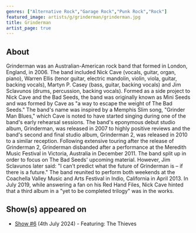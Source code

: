 ```yaml
---
genres: ["Alternative Rock","Garage Rock","Punk Rock","Rock"]
featured_image: artists/g/grinderman/grinderman.jpg
title: Grinderman
artist_page: true
---
```

## About

Grinderman was an Australian-American rock band that formed in London, England, in 2006. The band included Nick Cave (vocals, guitar, organ, piano), Warren Ellis (tenor guitar, electric mandolin, violin, viola, guitar, backing vocals), Martyn P. Casey (bass, guitar, backing vocals) and Jim Sclavunos (drums, percussion, backing vocals).
Formed as a side project to Nick Cave and the Bad Seeds, the band was originally known as Mini Seeds and was formed by Cave as "a way to escape the weight of The Bad Seeds." The band's name was inspired by a Memphis Slim song, "Grinder Man Blues," which Cave is noted to have started singing during one of the band's early rehearsal sessions. The band's eponymous debut studio album, Grinderman, was released in 2007 to highly positive reviews and the band's second and final studio album, Grinderman 2, was released in 2010 to a similar reception.
Following extensive touring after the release of Grinderman 2, Grinderman disbanded after a performance at the Meredith Music Festival in Victoria, Australia in December 2011. The band split up in order to focus on The Bad Seeds' upcoming material. However, Jim Sclavunos later said: "I can't predict what the future of Grinderman is – if there is a future." The band reunited to perform both weekends at the Coachella Valley Music and Arts Festival in Indio, California in April 2013. In July 2019, while answering a fan on his Red Hand Files, Nick Cave hinted that a third album in a "yet to be completed trilogy" was in the works.

## Show(s) appeared on

- [Show #6](/shows/featuring-the-thieves/) (4th July 2024) - Featuring: The Thieves

